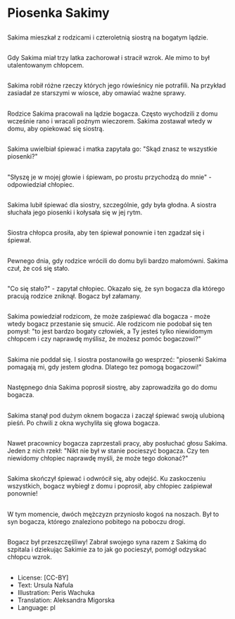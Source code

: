 # Piosenka Sakimy

##
Sakima mieszkał z rodzicami i czteroletnią siostrą na bogatym lądzie.

##
Gdy Sakima miał trzy latka zachorował i stracił wzrok. Ale mimo to był utalentowanym chłopcem.

##
Sakima robił różne rzeczy których jego rówieśnicy nie potrafili. Na przykład zasiadał ze starszymi w wiosce, aby omawiać ważne sprawy.

##
Rodzice Sakima pracowali na lądzie bogacza. Często wychodzili z domu wcześnie rano i wracali poźnym wieczorem. Sakima zostawał wtedy w domu, aby opiekować się siostrą.

##
Sakima uwielbiał śpiewać i matka zapytała go: "Skąd znasz te wszystkie piosenki?"

##
"Słyszę je w mojej głowie i śpiewam, po prostu przychodzą do mnie" - odpowiedział chłopiec.

##
Sakima lubił śpiewać dla siostry, szczególnie, gdy była głodna. A siostra słuchała jego piosenki i kołysała się w jej rytm.

##
Siostra chłopca prosiła, aby ten śpiewał ponownie i ten zgadzał się i śpiewał.

##
Pewnego dnia, gdy rodzice wrócili do domu byli bardzo małomówni. Sakima czuł, że coś się stało.

##
"Co się stało?" - zapytał chłopiec. Okazało się, że syn bogacza dla którego pracują rodzice zniknął. Bogacz był załamany.

##
Sakima powiedział rodzicom, że może zaśpiewać dla bogacza - może wtedy bogacz przestanie się smucić. Ale rodzicom nie podobał się ten pomysł: "to jest bardzo bogaty człowiek, a Ty jesteś tylko niewidomym chłopcem i czy naprawdę myślisz, że możesz pomóc bogaczowi?"

##
Sakima nie poddał się. I siostra postanowiła go wesprzeć: "piosenki Sakima pomagają mi, gdy jestem głodna. Dlatego tez pomogą bogaczowi!"

##
Następnego dnia Sakima poprosił siostrę, aby zaprowadziła go do domu bogacza.

##
Sakima stanął pod dużym oknem bogacza i zaczął śpiewać swoją ulubioną pieśń. Po chwili z okna wychyliła się głowa bogacza.

##
Nawet pracownicy bogacza zaprzestali pracy, aby posłuchać głosu Sakima. Jeden z nich rzekł: "Nikt nie był w stanie pocieszyć bogacza. Czy ten niewidomy chłopiec naprawdę myśli, że może tego dokonać?"

##
Sakima skończył śpiewać i odwrócił się, aby odejść. Ku zaskoczeniu wszystkich, bogacz wybiegł z domu i poprosił, aby chłopiec zaśpiewał ponownie!

##
W tym momencie, dwóch mężczyzn przyniosło kogoś na noszach. Był to syn bogacza, którego znaleziono pobitego na poboczu drogi.

##
Bogacz był przeszczęśliwy! Zabrał swojego syna razem z Sakimą do szpitala i dziekując Sakimie za to jak go pocieszył, pomógł odzyskać chłopcu wzrok.

##
* License: [CC-BY]
* Text: Ursula Nafula
* Illustration: Peris Wachuka
* Translation: Aleksandra Migorska
* Language: pl
